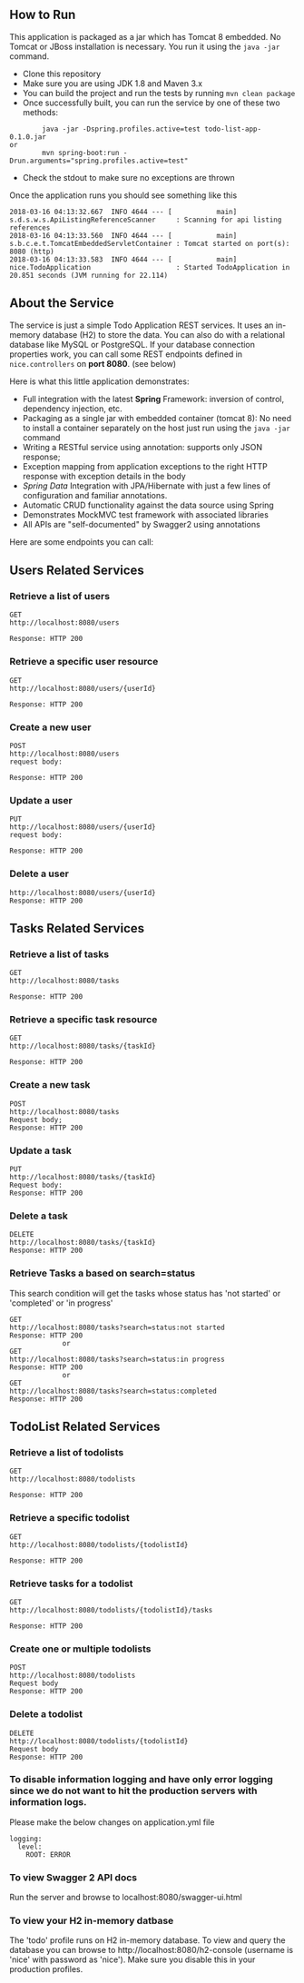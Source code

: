 ## How to Run 

This application is packaged as a jar which has Tomcat 8 embedded. No Tomcat or JBoss installation is necessary. You run it using the ```java -jar``` command.

* Clone this repository 
* Make sure you are using JDK 1.8 and Maven 3.x
* You can build the project and run the tests by running ```mvn clean package```
* Once successfully built, you can run the service by one of these two methods:
```
        java -jar -Dspring.profiles.active=test todo-list-app-0.1.0.jar
or
        mvn spring-boot:run -Drun.arguments="spring.profiles.active=test"
```
* Check the stdout to make sure no exceptions are thrown

Once the application runs you should see something like this

```
2018-03-16 04:13:32.667  INFO 4644 --- [           main] s.d.s.w.s.ApiListingReferenceScanner     : Scanning for api listing references
2018-03-16 04:13:33.560  INFO 4644 --- [           main] s.b.c.e.t.TomcatEmbeddedServletContainer : Tomcat started on port(s): 8080 (http)
2018-03-16 04:13:33.583  INFO 4644 --- [           main] nice.TodoApplication                     : Started TodoApplication in 20.851 seconds (JVM running for 22.114)
```

## About the Service

The service is just a simple Todo Application REST services. It uses an in-memory database (H2) to store the data. You can also do with a relational database like MySQL or PostgreSQL. If your database connection properties work, you can call some REST endpoints defined in ```nice.controllers``` on **port 8080**. (see below)
 
Here is what this little application demonstrates: 

* Full integration with the latest **Spring** Framework: inversion of control, dependency injection, etc.
* Packaging as a single jar with embedded container (tomcat 8): No need to install a container separately on the host just run using the ``java -jar`` command
* Writing a RESTful service using annotation: supports only JSON response; 
* Exception mapping from application exceptions to the right HTTP response with exception details in the body
* *Spring Data* Integration with JPA/Hibernate with just a few lines of configuration and familiar annotations. 
* Automatic CRUD functionality against the data source using Spring 
* Demonstrates MockMVC test framework with associated libraries
* All APIs are "self-documented" by Swagger2 using annotations 

Here are some endpoints you can call:

## Users Related Services
### Retrieve a list of users

```
GET
http://localhost:8080/users

Response: HTTP 200
```

### Retrieve a specific user resource

```
GET
http://localhost:8080/users/{userId}

Response: HTTP 200
```

### Create a new user

```
POST
http://localhost:8080/users
request body:

Response: HTTP 200
```
### Update a user

```
PUT
http://localhost:8080/users/{userId}
request body:

Response: HTTP 200
```

### Delete a user

```
http://localhost:8080/users/{userId}
Response: HTTP 200
```


## Tasks Related Services
### Retrieve a list of tasks

```
GET
http://localhost:8080/tasks

Response: HTTP 200
```

### Retrieve a specific task resource

```
GET
http://localhost:8080/tasks/{taskId}

Response: HTTP 200
```

### Create a new task

```
POST
http://localhost:8080/tasks
Request body;
Response: HTTP 200
```

### Update a task

```
PUT
http://localhost:8080/tasks/{taskId}
Request body:
Response: HTTP 200
```

### Delete a task

```
DELETE
http://localhost:8080/tasks/{taskId}
Response: HTTP 200
```


### Retrieve Tasks a based on search=status
This search condition will get the tasks whose status has 'not started' or 'completed' or 'in progress'

```
GET
http://localhost:8080/tasks?search=status:not started
Response: HTTP 200
             or
GET
http://localhost:8080/tasks?search=status:in progress
Response: HTTP 200
             or
GET
http://localhost:8080/tasks?search=status:completed
Response: HTTP 200
```

## TodoList Related Services
### Retrieve a list of todolists
```
GET
http://localhost:8080/todolists

Response: HTTP 200
```

### Retrieve a specific todolist
```
GET
http://localhost:8080/todolists/{todolistId}

Response: HTTP 200
```

### Retrieve tasks for a todolist
```
GET
http://localhost:8080/todolists/{todolistId}/tasks

Response: HTTP 200
```

### Create one or multiple todolists
```
POST
http://localhost:8080/todolists
Request body
Response: HTTP 200
```

### Delete a todolist
```
DELETE
http://localhost:8080/todolists/{todolistId}
Request body
Response: HTTP 200
```



### To disable information logging and have only error logging since we do not want to hit the production servers with information logs. 
Please make the below changes on application.yml file

```
logging:
  level:
    ROOT: ERROR
```

### To view Swagger 2 API docs

Run the server and browse to localhost:8080/swagger-ui.html

### To view your H2 in-memory datbase

The 'todo' profile runs on H2 in-memory database. To view and query the database you can browse to http://localhost:8080/h2-console (username is 'nice' with password as 'nice'). Make sure you disable this in your production profiles. 





